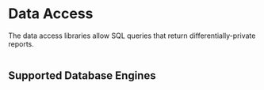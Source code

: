 # Data Access

The data access libraries allow SQL queries that return differentially-private reports.

```python

```

## Supported Database Engines

